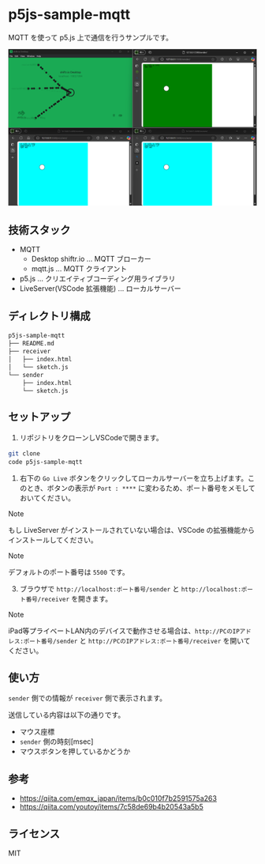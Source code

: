 # p5js-sample-mqtt

MQTT を使って p5.js 上で通信を行うサンプルです。

![](/asset/image.png)

## 技術スタック

- MQTT
  - Desktop shiftr.io ... MQTT ブローカー
  - mqtt.js ... MQTT クライアント
- p5.js ... クリエイティブコーディング用ライブラリ
- LiveServer(VSCode 拡張機能) ... ローカルサーバー

## ディレクトリ構成

```
p5js-sample-mqtt
├── README.md
├── receiver
│   ├── index.html
│   └── sketch.js
└── sender
    ├── index.html
    └── sketch.js
```

## セットアップ

1. リポジトリをクローンしVSCodeで開きます。

```bash
git clone
code p5js-sample-mqtt
```

1. 右下の `Go Live` ボタンをクリックしてローカルサーバーを立ち上げます。このとき、ボタンの表示が `Port : ****` に変わるため、ポート番号をメモしておいてください。

> [!NOTE]
> もし LiveServer がインストールされていない場合は、VSCode の拡張機能からインストールしてください。

> [!NOTE]
> デフォルトのポート番号は `5500` です。

3. ブラウザで `http://localhost:ポート番号/sender` と `http://localhost:ポート番号/receiver` を開きます。


> [!NOTE]
> iPad等プライベートLAN内のデバイスで動作させる場合は、`http://PCのIPアドレス:ポート番号/sender` と `http://PCのIPアドレス:ポート番号/receiver` を開いてください。

## 使い方

`sender` 側での情報が `receiver` 側で表示されます。

送信している内容は以下の通りです。

- マウス座標
- `sender` 側の時刻[msec]
- マウスボタンを押しているかどうか

## 参考

- https://qiita.com/emqx_japan/items/b0c010f7b2591575a263
- https://qiita.com/youtoy/items/7c58de69b4b20543a5b5

## ライセンス

MIT
